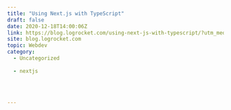 ```yaml
---
title: "Using Next.js with TypeScript"
draft: false
date: 2020-12-18T14:00:06Z
link: https://blog.logrocket.com/using-next-js-with-typescript/?utm_medium=RSS&utm_source=hune
site: blog.logrocket.com
topic: Webdev
category:
  - Uncategorized
  
  - nextjs
  
   
  

---
```

